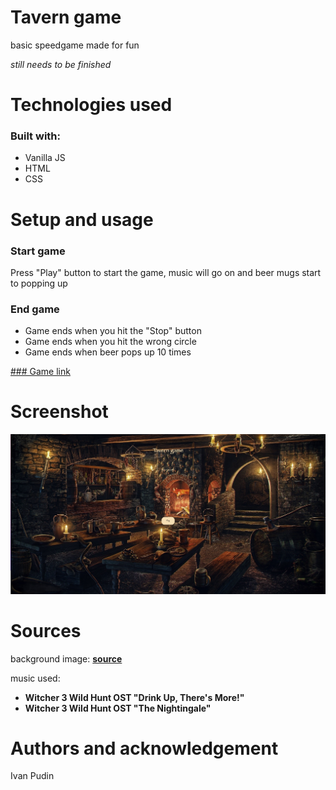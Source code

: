 # Tavern game

basic speedgame made for fun

_still needs to be finished_

# Technologies used

### Built with:

- Vanilla JS
- HTML
- CSS

# Setup and usage

### Start game

Press "Play" button to start the game, music will go on and beer mugs start to popping up

### End game

- Game ends when you hit the "Stop" button
- Game ends when you hit the wrong circle
- Game ends when beer pops up 10 times

[### Game link](https://public.bc.fi/s2300108/speedgame/)

# Screenshot

![screenshot](content/webpage_screenshot.png)

# Sources

background image: [**source**](https://rare-gallery.com/838466-tavern-the-witcher-3-wild-hunt-men.html)

music used:

- **Witcher 3 Wild Hunt OST "Drink Up, There's More!"**
- **Witcher 3 Wild Hunt OST "The Nightingale"**

# Authors and acknowledgement

Ivan Pudin
